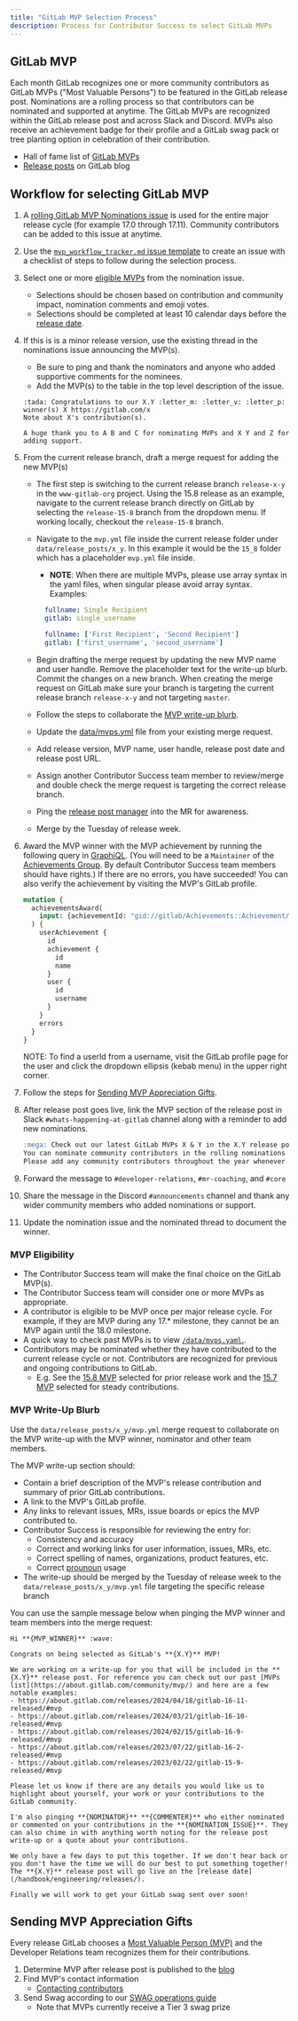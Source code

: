```yaml
---
title: "GitLab MVP Selection Process"
description: Process for Contributor Success to select GitLab MVPs
---
```


## GitLab MVP

Each month GitLab recognizes one or more community contributors as GitLab MVPs ("Most Valuable Persons") to be featured in the GitLab release post. Nominations are a rolling process so that contributors can be nominated and supported at anytime. The GitLab MVPs are recognized within the GitLab release post and across Slack and Discord. MVPs also receive an achievement badge for their profile and a GitLab swag pack or tree planting option in celebration of their contribution.

- Hall of fame list of [GitLab MVPs](https://about.gitlab.com/community/mvp/)
- [Release posts](https://about.gitlab.com/releases/categories/releases/) on GitLab blog

## Workflow for selecting GitLab MVP

1. A [rolling GitLab MVP Nominations issue](https://gitlab.com/search?search=%22GitLab+MVP+Nominations%22&nav_source=navbar&project_id=39971471&group_id=65123486&scope=issues)
is used for the entire major release cycle (for example 17.0 through 17.11). Community contributors can be added to this issue at anytime.
1. Use the [`mvp_workflow_tracker.md` issue template](https://gitlab.com/gitlab-org/developer-relations/contributor-success/team-task/-/blob/main/.gitlab/issue_templates/mvp_workflow_tracker.md?ref_type=heads) to create an issue with a checklist of steps to follow during the selection process.
1. Select one or more [eligible MVPs](/handbook/marketing/developer-relations/contributor-success/mvp-process/#mvp-eligibility) from the nomination issue.
   - Selections should be chosen based on contribution and community impact, nomination comments and emoji votes.
   - Selections should be completed at least 10 calendar days before the [release date](https://about.gitlab.com/releases/).
1. If this is is a minor release version, use the existing thread in the nominations issue announcing the MVP(s).
   - Be sure to ping and thank the nominators and anyone who added supportive comments for the nominees.
   - Add the MVP(s) to the table in the top level description of the issue.

   ```text
   :tada: Congratulations to our X.Y :letter_m: :letter_v: :letter_p: winner(s) X https://gitlab.com/x
   Note about X's contribution(s).

   A huge thank you to A B and C for nominating MVPs and X Y and Z for adding support.
   ```

1. From the current release branch, draft a merge request for adding the new MVP(s)
   - The first step is switching to the current release branch `release-x-y` in the `www-gitlab-org` project. Using the 15.8 release as an example, navigate to the current release branch directly on GitLab by selecting the `release-15-8` branch from the dropdown menu. If working locally, checkout the `release-15-8` branch.
   - Navigate to the `mvp.yml` file inside the current release folder under `data/release_posts/x_y`. In this example it would be the `15_8` folder which has a placeholder `mvp.yml` file inside.
      - **NOTE**: When there are multiple MVPs, please use array syntax in the yaml files, when singular please avoid array syntax. Examples:

      ```yaml
        fullname: Single Recipient
        gitlab: single_username
      ```

      ```yaml
        fullname: ['First Recipient', 'Second Recipient']
        gitlab: ['first_username', 'second_username']
      ```

   - Begin drafting the merge request by updating the new MVP name and user handle. Remove the placeholder text for the write-up blurb. Commit the changes on a new branch. When creating the merge request on GitLab make sure your branch is targeting the current release branch `release-x-y` and not targeting `master`.
   - Follow the steps to collaborate the [MVP write-up blurb](#mvp-write-up-blurb).
   - Update the [data/mvps.yml](https://gitlab.com/gitlab-com/www-gitlab-com/-/blob/master/data/mvps.yml) file from your existing merge request.
   - Add release version, MVP name, user handle, release post date and release post URL.
   - Assign another Contributor Success team member to review/merge and double check the merge request is targeting the correct release branch.
   - Ping the [release post manager](https://gitlab.com/gitlab-com/www-gitlab-com/-/blob/master/data/release_post_managers.yml) into the MR for awareness.
   - Merge by the Tuesday of release week.
1. Award the MVP winner with the MVP achievement by running the following query in [GraphiQL](https://gitlab.com/-/graphql-explorer). (You will need to be a `Maintainer` of the [Achievements Group](https://gitlab.com/gitlab-org/achievements). By default Contributor Success team members should have rights.) If there are no errors, you have succeeded! You can also verify the achievement by visiting the MVP's GitLab profile.

    ```graphql
    mutation {
      achievementsAward(
        input: {achievementId: "gid://gitlab/Achievements::Achievement/53", userId: "gid://gitlab/User/<user id>"}
      ) {
        userAchievement {
          id
          achievement {
            id
            name
          }
          user {
            id
            username
          }
        }
        errors
      }
    }
    ```

   NOTE: To find a userId from a username, visit the GitLab profile page for the user and click the dropdown ellipsis (kebab menu) in the upper right corner.

1. Follow the steps for [Sending MVP Appreciation Gifts](#sending-mvp-appreciation-gifts).
1. After release post goes live, link the MVP section of the release post in Slack `#whats-happening-at-gitlab` channel along with a reminder to add new nominations.

   ```md
   :mega: Check out our latest GitLab MVPs X & Y in the X.Y release post!
   You can nominate community contributors in the rolling nominations issue that covers releases 17.0 through 17.11 here: https://gitlab.com/gitlab-org/developer-relations/contributor-success/team-task/-/issues/490
   Please add any community contributors throughout the year whenever you see a helpful contribution. Your support now will help them when they make future contributions to GitLab too!
   ```

1. Forward the message to `#developer-relations`, `#mr-coaching`, and `#core`
1. Share the message in the Discord `#announcements` channel and thank any wider community members who added nominations or support.
1. Update the nomination issue and the nominated thread to document the winner.

### MVP Eligibility

- The Contributor Success team will make the final choice on the GitLab MVP(s).
- The Contributor Success team will consider one or more MVPs as appropriate.
- A contributor is eligible to be MVP once per major release cycle. For example, if they are MVP during any 17.* milestone, they cannot be an MVP again until the 18.0 milestone.
- A quick way to check past MVPs is to view [`/data/mvps.yaml`.](https://gitlab.com/gitlab-com/www-gitlab-com/-/blob/master/data/mvps.yml).
- Contributors may be nominated whether they have contributed to the current release cycle or not. Contributors are recognized for previous and ongoing contributions to GitLab.
  - E.g. See the [15.8 MVP](https://about.gitlab.com/releases/2023/01/22/gitlab-15-8-released/#mvp) selected for prior release work and the [15.7 MVP](https://about.gitlab.com/releases/2022/12/22/gitlab-15-7-released/#mvp) selected for steady contributions.

### MVP Write-Up Blurb

Use the `data/release_posts/x_y/mvp.yml` merge request to collaborate on the MVP write-up with the MVP winner, nominator and other team members.

The MVP write-up section should:

- Contain a brief description of the MVP's release contribution and summary of prior GitLab contributions.
- A link to the MVP's GitLab profile.
- Any links to relevant issues, MRs, issue boards or epics the MVP contributed to.
- Contributor Success is responsible for reviewing the entry for:
  - Consistency and accuracy
  - Correct and working links for user information, issues, MRs, etc.
  - Correct spelling of names, organizations, product features, etc.
  - Correct [prounoun](/handbook/people-group/pronouns/) usage
- The write-up should be merged by the Tuesday of release week to the `data/release_posts/x_y/mvp.yml` file targeting the specific release branch

You can use the sample message below when pinging the MVP winner and team members into the merge request:

```text
Hi **{MVP_WINNER}** :wave:

Congrats on being selected as GitLab's **{X.Y}** MVP!

We are working on a write-up for you that will be included in the **{X.Y}** release post. For reference you can check out our past [MVPs list](https://about.gitlab.com/community/mvp/) and here are a few notable examples:
- https://about.gitlab.com/releases/2024/04/18/gitlab-16-11-released/#mvp
- https://about.gitlab.com/releases/2024/03/21/gitlab-16-10-released/#mvp
- https://about.gitlab.com/releases/2024/02/15/gitlab-16-9-released/#mvp
- https://about.gitlab.com/releases/2023/07/22/gitlab-16-2-released/#mvp
- https://about.gitlab.com/releases/2023/02/22/gitlab-15-9-released/#mvp

Please let us know if there are any details you would like us to highlight about yourself, your work or your contributions to the GitLab community.

I'm also pinging **{NOMINATOR}** **{COMMENTER}** who either nominated or commented on your contributions in the **{NOMINATION_ISSUE}**. They can also chime in with anything worth noting for the release post write-up or a quote about your contributions.

We only have a few days to put this together. If we don't hear back or you don't have the time we will do our best to put something together! The **{X.Y}** release post will go live on the [release date](/handbook/engineering/releases/).

Finally we will work to get your GitLab swag sent over soon!
```

## Sending MVP Appreciation Gifts

Every release GitLab chooses a [Most Valuable Person (MVP)](https://about.gitlab.com/community/mvp/) and the Developer Relations team recognizes them for their contributions.

1. Determine MVP after release post is published to the [blog](https://about.gitlab.com/releases/categories/releases/)
1. Find MVP's contact information
   - [Contacting contributors](/handbook/marketing/developer-relations/contributor-success/community-contributors-workflows/#contacting-contributors)
1. Send Swag according to our [SWAG operations guide](/handbook/marketing/developer-relations/workflows-tools/swag/)
   - Note that MVPs currently receive a Tier 3 swag prize
